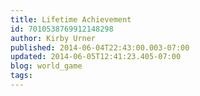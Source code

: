 ```yaml
---
title: Lifetime Achievement
id: 7010538769912148298
author: Kirby Urner
published: 2014-06-04T22:43:00.003-07:00
updated: 2014-06-05T12:41:23.405-07:00
blog: world_game
tags: 
---
```


